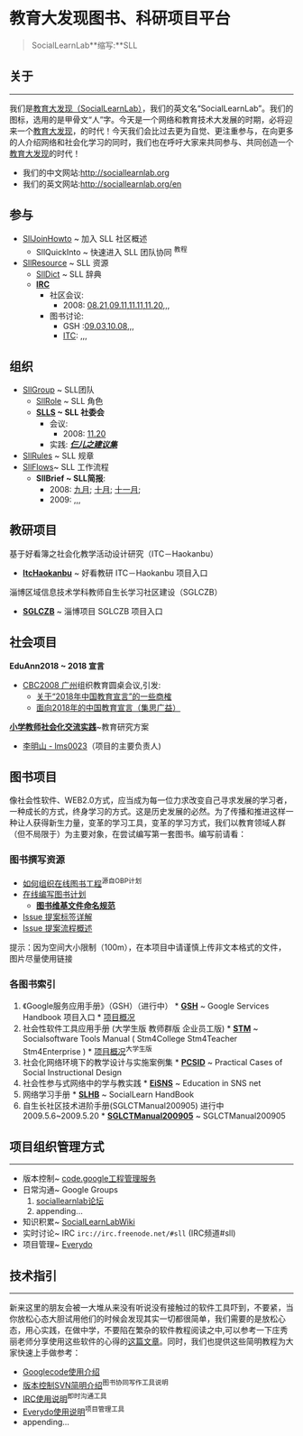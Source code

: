 

# 教育大发现图书、科研项目平台 #
> SocialLearnLab**缩写:**SLL

## 关于 ##

---

我们是[教育大发现（SocialLearnLab）](http://www.sociallearnlab.org)，我们的英文名“SocialLearnLab”。我们的图标，选用的是甲骨文“人”字。今天是一个网络和教育技术大发展的时期，必将迎来一个[教育大发现](http://www.sociallearnlab.org)，的时代！今天我们会比过去更为自觉、更注重参与，在向更多的人介绍网络和社会化学习的同时，我们也在呼吁大家来共同参与、共同创造一个[教育大发现](http://www.sociallearnlab.org)的时代！
  * 我们的中文网站:http://sociallearnlab.org
  * 我们的英文网站:http://sociallearnlab.org/en


## 参与 ##
  * [SllJoinHowto](SllJoinHowto.md) ~ 加入 SLL 社区概述
    * SllQuickInto ~ 快速进入 SLL 团队协同 <sup>教程</sup>
  * [SllResource](SllResource.md) ~ SLL 资源
    * [SllDict](SllDict.md) ~ SLL 辞典
    * **[IRC](UsageIRC.md)**
      * 社区会议:
        * 2008: [08.21](SllIrc080821.md),[09.11](SllIrc080911.md),[11.11](SllIrc081111.md),[11.20](SllIrc081120.md),,,
      * 图书讨论:
        * GSH :[09.03](GshIrc080903.md),[10.08](GshIrc081008.md),,,
        * [ITC](ItcHaokanbu.md): ,,,

## 组织 ##
  * [SllGroup](SllGroup.md) ~ SLL团队
    * [SllRole](SllRole.md) ~ SLL 角色
    * **[SLLS](SLLS.md) ~ SLL 社委会**
      * 会议:
        * 2008: [11.20](EduAnnIrc081120.md)
      * 实践: _**[仨儿之建议集](SllPrjZQ.md)**_
  * [SllRules](SllRules.md) ~ SLL 规章
  * [SllFlows](SllFlows.md)~ SLL 工作流程
    * **SllBrief ~ SLL简报**:
      * 2008: [九月](SllBrief080901.md); [十月](SllBrief081001.md); [十一月](SllBrief081101.md);
      * 2009: ,,,

## 教研项目 ##

基于好看簿之社会化教学活动设计研究（ITC－Haokanbu）
  * **[ItcHaokanbu](ItcHaokanbu.md)** ~ 好看教研 ITC－Haokanbu 项目入口

淄博区域信息技术学科教师自生长学习社区建设（SGLCZB）
  * **[SGLCZB](SGLCZB.md)** ~ 淄博项目 SGLCZB 项目入口

## 社会项目 ##
**EduAnn2018 ~ 2018 宣言**
  * [CBC2008 广州](http://www.cnbloggercon.org/blog/)组织教育圆桌会议,引发:
    * [关于“2018年中国教育宣言”的一些商榷](http://groups.google.com/group/Edu2/browse_thread/thread/59bc377a0c28ab6e)
    * [面向2018年的中国教育宣言（集思广益）](https://groups.google.com/group/sociallearnlab-members/browse_thread/thread/2d1d7ad043c1d2e3)

**[小学教师社会化交流实践](SNSforTecher.md)**~教育研究方案
  * [李明山 - lms0023](http://xgxx.haokanbu.com)（项目的主要负责人)

## 图书项目 ##
像社会性软件、WEB2.0方式，应当成为每一位力求改变自己寻求发展的学习者，一种成长的方式，终身学习的方式。这是历史发展的必然。为了传播和推进这样一种让人获得新生力量，变革的学习工具，变革的学习方式，我们以教育领域人群（但不局限于）为主要对象，在尝试编写第一套图书。编写前请看：

### 图书撰写资源 ###

  * [如何组织在线图书工程](HowtoBuildBookOnLine.md)<sup>源自OBP计划</sup>
  * [在线编写图书计划](BookOnLinePlan.md)
    * **[图书维基文件命名规范](UsageDocName.md)**
  * [Issue 提案标签详解](IssueTags.md)
  * [Issue 提案流程概述](IssueFlow.md)

提示：因为空间大小限制（100m），在本项目中请谨慎上传非文本格式的文件，图片尽量使用链接


### 各图书索引 ###

  1. 《Google服务应用手册》（GSH）（进行中）
    * **[GSH](GSH.md)** ~ Google Services Handbook 项目入口
    * [项目概况](http://sociallearnlab.org/?page_id=235)
  1. 社会性软件工具应用手册 (大学生版 教师群版 企业员工版)
    * **[STM](STM.md)** ~ Socialsoftware Tools Manual ( Stm4College Stm4Teacher Stm4Enterprise )
    * [项目概况](http://sociallearnlab.org/?page_id=302)<sup>大学生版</sup>
  1. 社会化网络环境下的教学设计与实施案例集
    * **[PCSID](PCSID.md)** ~ Practical Cases of Social Instructional Design
  1. 社会性参与式网络中的学与教实践
    * **[EiSNS](EiSNS.md)** ~ Education in SNS net
  1. 网络学习手册
    * **[SLHB](SLHB.md)** ~ SocialLearn HandBook
  1. 自生长社区技术进阶手册(SGLCTManual200905) 进行中2009.5.6~2009.5.20
    * **[SGLCTManual200905](SGLCTManual200905.md)** ~ SGLCTManual200905

## 项目组织管理方式 ##

---

  * 版本控制~ [code.google工程管理服务](http://code.google.com/p/sociallearnlab)
  * 日常沟通~ Google Groups
    1. [sociallearnlab论坛](https://groups.google.com/group/sociallearnlab)
    1. appending...
  * 知识积累~ [SocialLearnLabWiki](http://sociallearnlab.org/wiki)
  * 实时讨论~ IRC `irc://irc.freenode.net/#sll` (IRC频道#sll)
  * 项目管理~ [Everydo](http://sociallearnlab.everydo.com)

## 技术指引 ##

---

新来这里的朋友会被一大堆从来没有听说没有接触过的软件工具吓到，不要紧，当你放松心态大胆试用他们的时候会发现其实一切都很简单，我们需要的是放松心态，用心实践，在做中学，不要陷在繁杂的软件教程阅读之中,可以参考一下庄秀丽老师分享使用这些软件的心得的[这篇文章](http://sociallearnlab.org/blog/?p=303)。同时，我们也提供这些简明教程为大家快速上手做参考：
  * [Googlecode使用介绍](http://code.google.com/p/sociallearnlab/wiki/UsageGooglecode)
  * [版本控制SVN简明介绍](http://code.google.com/p/sociallearnlab/wiki/UsageSVN)<sup>图书协同写作工具说明</sup>
  * [IRC使用说明](http://code.google.com/p/sociallearnlab/wiki/UsageIRC)<sup>即时沟通工具</sup>
  * [Everydo使用说明](http://code.google.com/p/sociallearnlab/wiki/UsageEverydo)<sup>项目管理工具</sup>
  * appending...

